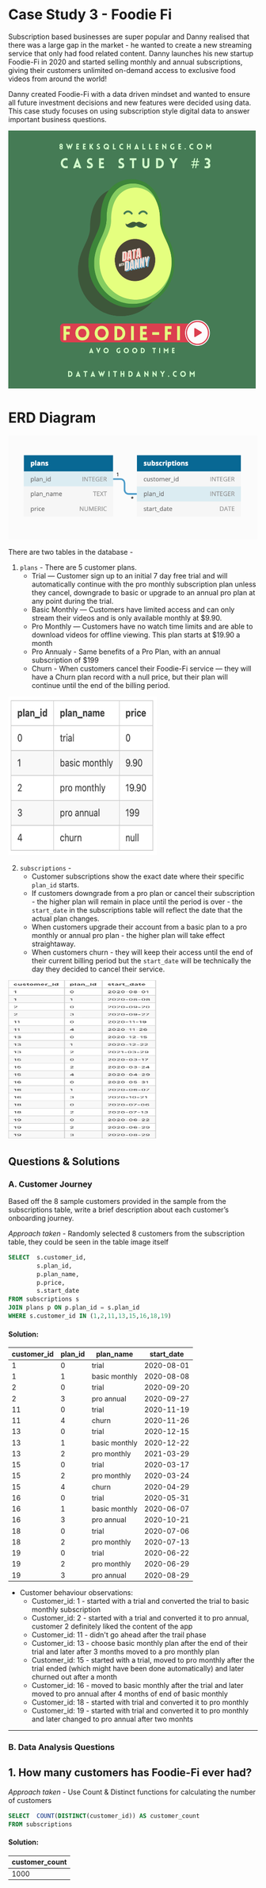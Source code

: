 # Case Study 3 - Foodie Fi
Subscription based businesses are super popular and Danny realised that there was a large gap in the market - he wanted to create a new streaming service that only had food related content.
Danny launches his new startup Foodie-Fi in 2020 and started selling monthly and annual subscriptions, giving their customers unlimited on-demand access to exclusive food videos from around the world!

Danny created Foodie-Fi with a data driven mindset and wanted to ensure all future investment decisions and new features were decided using data. This case study focuses on using subscription style digital data to answer important business questions.

<img src="https://github.com/keshavdewan/8-Weeks-SQL-Challenge/blob/main/Case%20Study%203%20-%20Foodie-Fi/ref_images/3.%20Foodie-fi.png" alt="Image" width ="500" height="520">

# ERD Diagram
<img src = "https://github.com/keshavdewan/8-Weeks-SQL-Challenge/blob/main/Case%20Study%203%20-%20Foodie-Fi/ref_images/case-study-3-erd.png">

There are two tables in the database - 
1. `plans` - There are 5 customer plans.
    - Trial — Customer sign up to an initial 7 day free trial and will automatically continue with the pro monthly subscription plan unless they cancel, downgrade to basic or upgrade to an annual pro plan at any point during the trial.
    - Basic Monthly — Customers have limited access and can only stream their videos and is only available monthly at $9.90.
    - Pro Monthly — Customers have no watch time limits and are able to download videos for offline viewing. This plan starts at $19.90 a month
    - Pro Annualy - Same benefits of a Pro Plan, with an annual subscription of $199
    - Churn - When customers cancel their Foodie-Fi service — they will have a Churn plan record with a null price, but their plan will continue until the end of the billing period.
<img src = "https://github.com/keshavdewan/8-Weeks-SQL-Challenge/blob/main/Case%20Study%203%20-%20Foodie-Fi/ref_images/plans.webp" alt="Image" width ="300" height="320">

2. `subscriptions` -
      - Customer subscriptions show the exact date where their specific `plan_id` starts.
      - If customers downgrade from a pro plan or cancel their subscription - the higher plan will remain in place until the period is over - the `start_date` in the subscriptions table will reflect the date that the actual plan changes.
      - When customers upgrade their account from a basic plan to a pro monthly or annual pro plan - the higher plan will take effect straightaway.
      - When customers churn - they will keep their access until the end of their current billing period but the `start_date` will be technically the day they decided to cancel their service.
<img src = "https://github.com/keshavdewan/8-Weeks-SQL-Challenge/blob/main/Case%20Study%203%20-%20Foodie-Fi/ref_images/subscriptions.webp" alt="Image" width ="300" height="320">

## Questions & Solutions

### A. Customer Journey
Based off the 8 sample customers provided in the sample from the subscriptions table, write a brief description about each customer’s onboarding journey.

_Approach taken_ - Randomly selected 8 customers from the subscription table, they could be seen in the table image itself
````sql
SELECT 	s.customer_id,
		s.plan_id,
		p.plan_name,
		p.price,
		s.start_date
FROM subscriptions s
JOIN plans p ON p.plan_id = s.plan_id
WHERE s.customer_id IN (1,2,11,13,15,16,18,19)
````
#### Solution:
| customer_id | plan_id | plan_name     | start_date  |
|-------------|---------|---------------|-------------|
| 1           | 0       | trial         | 2020-08-01  |
| 1           | 1       | basic monthly | 2020-08-08  |
| 2           | 0       | trial         | 2020-09-20  |
| 2           | 3       | pro annual    | 2020-09-27  |
| 11          | 0       | trial         | 2020-11-19  |
| 11          | 4       | churn         | 2020-11-26  |
| 13          | 0       | trial         | 2020-12-15  |
| 13          | 1       | basic monthly | 2020-12-22  |
| 13          | 2       | pro monthly   | 2021-03-29  |
| 15          | 0       | trial         | 2020-03-17  |
| 15          | 2       | pro monthly   | 2020-03-24  |
| 15          | 4       | churn         | 2020-04-29  |
| 16          | 0       | trial         | 2020-05-31  |
| 16          | 1       | basic monthly | 2020-06-07  |
| 16          | 3       | pro annual    | 2020-10-21  |
| 18          | 0       | trial         | 2020-07-06  |
| 18          | 2       | pro monthly   | 2020-07-13  |
| 19          | 0       | trial         | 2020-06-22  |
| 19          | 2       | pro monthly   | 2020-06-29  |
| 19          | 3       | pro annual    | 2020-08-29  |

- Customer behaviour observations:
    - Customer_id: 1 - started with a trial and converted the trial to basic monthly subscription
    - Customer_id: 2 - started with a trial and converted it to pro annual, customer 2 definitely liked the content of the app
    - Customer_id: 11 - didn't go ahead after the trail phase
    - Customer_id: 13 - choose basic monthly plan after the end of their trial and later after 3 months moved to a pro monthly plan
    - Customer_id: 15 - started with a trial, moved to pro monthly after the trial ended (which might have been done automatically) and later churned out after a month
    - Customer_id: 16 - moved to basic monthly after the trial and later moved to pro annual after 4 months of end of basic monthly 
    - Customer_id: 18 - started with trial and converted it to pro monthly
    - Customer_id: 19 - started with trial and converted it to pro monthly and later changed to pro annual after two monhts 

***
### B. Data Analysis Questions
## 1. How many customers has Foodie-Fi ever had?
_Approach taken_ - Use Count & Distinct functions for calculating the number of customers
````sql
SELECT 	COUNT(DISTINCT(customer_id)) AS customer_count
FROM subscriptions
````

#### Solution:
| customer_count | 
|-------------|
|1000           |
